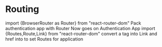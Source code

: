 # Routing
import {BrowserRouter as Router} from "react-router-dom"
Pack authentication app with Router
Now goes on Authentication App import {Routes,Route,Link} from "react-router-dom"
convert a tag into Link and href into to
set Routes for application  <Routes><Route path="/">
